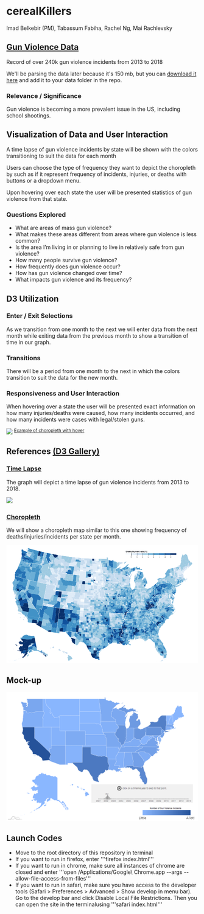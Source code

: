 # cerealKillers <!-- belkebirI_fabihaT_ngR_rachlevskyM -->

Imad Belkebir (PM), Tabassum Fabiha, Rachel Ng, Mai Rachlevsky


## [Gun Violence Data](https://www.kaggle.com/jameslko/gun-violence-data)
<!-- Description of data set(s). Source (brief description + hyperlink) -->

Record of over 240k gun violence incidents from 2013 to 2018

We'll be parsing the data later because it's 150 mb, but you can [download it here](https://www.kaggle.com/jameslko/gun-violence-data) and add it to your data folder in the repo. 

### Relevance / Significance

Gun violence is becoming a more prevalent issue in the US, including school shootings.


## Visualization of Data and User Interaction

<!-- Explanation, in broad strokes if necessary, of how you aim to make this data come alive. What will be shown, absent user interaction? -->

A time lapse of gun violence incidents by state will be shown with the colors transitioning to suit the data for each month

<!-- How will user interact with your visualization? -->

Users can choose the type of frequency they want to depict the choropleth by such as if it represent frequency of incidents, injuries, or deaths with buttons or a dropdown menu. 

Upon hovering over each state the user will be presented statistics of gun violence from that state.

### Questions Explored
<!-- What questions will your visualization allow user to explore? What questions will it provoke? -->

- What are areas of mass gun violence?
- What makes these areas different from areas where gun violence is less common?
- Is the area I’m living in or planning to live in relatively safe from gun violence?
- How many people survive gun violence? 
- How frequently does gun violence occur? 
- How has gun violence changed over time? 
- What impacts gun violence and its frequency? 


## D3 Utilization 
<!-- Explanation of D3 feature utilization: -->

### Enter / Exit Selections <!-- enter/exit selections? -->

As we transition from one month to the next we will enter data from the next month while exiting data from the previous month to show a transition of time in our graph.

### Transitions <!-- transitions? -->

There will be a period from one month to the next in which the colors transition to suit the data for the new month.

### Responsiveness and User Interaction 
When hovering over a state the user will be presented exact information on how many injuries/deaths were caused, how many incidents occurred, and how many incidents were cases with legal/stolen guns.

<img src="https://github.com/ibelkebeer/cerealKillers/blob/master/doc/map_hover.gif?raw=true">
<sup><a href="https://vida.io/documents/4vZ9mRGyepoyQxFcK">Example of choropleth with hover</a></sup>

## References [(D3 Gallery)](github.com/d3/d3/wiki/Gallery)
<!-- similarity to gallery (http://www.github.com/d3/d3/wiki/Gallery) examples? Which and how? -->
<!-- Sketch/mock-up/screenshot of your envisioned visualization. -->

### [Time Lapse](http://www.brightpointinc.com/united-states-trade-deficit/)

The graph will depict a time lapse of gun violence incidents from 2013 to 2018.

<img src="https://github.com/ibelkebeer/cerealKillers/blob/master/doc/timelapse.gif?raw=true">

### [Choropleth](https://observablehq.com/@d3/choropleth)

We will show a choropleth map similar to this one showing frequency of deaths/injuries/incidents per state per month.

<img src="https://github.com/ibelkebeer/cerealKillers/blob/master/doc/choropleth.png?raw=true">

## Mock-up

<img src="https://github.com/ibelkebeer/cerealKillers/blob/master/doc/map.png?raw=true">

## Launch Codes

- Move to the root directory of this repository in terminal
- If you want to run in firefox, enter '''firefox index.html'''
- If you want to run in chrome, make sure all instances of chrome are closed and enter '''open /Applications/Google\ Chrome.app --args --allow-file-access-from-files'''
- If you want to run in safari, make sure you have access to the developer tools (Safari > Preferences > Advanced > Show develop in menu bar). Go to the develop bar and click Disable Local File Restrictions. Then you can open the site in the terminalusing '''safari index.html'''

